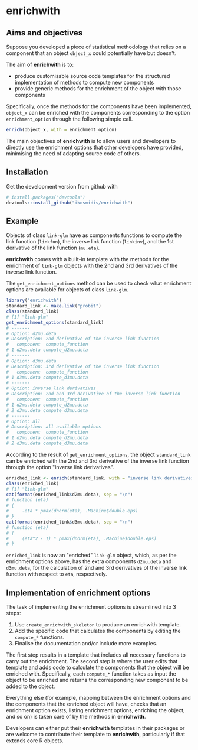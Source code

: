 # enrichwith

## Aims and objectives

Suppose you developed a piece of statistical methodology that relies on a component that an object `object_x` could potentially have but doesn't.

The aim of **enrichwith** is to:

* produce customisable source code templates for the structured implementation of methods to compute new components
* provide generic methods for the enrichment of the object with those components

Specifically, once the methods for the components have been
implemented, `object_x` can be enriched with the components
corresponding to the option `enrichment_option` through the following simple call.

``` r
enrich(object_x, with = enrichment_option)
```

The main objectives of **enrichwith** is to allow users and developers to directly use the enrichment options that other developers have provided, minimising the need of adapting source code of others.

## Installation

Get the development version from github with

``` r
# install.packages("devtools")
devtools::install_github("ikosmidis/enrichwith")
```

## Example
Objects of class `link-glm` have as components functions to compute the link function (`linkfun`), the inverse link function (`linkinv`), and the 1st derivative of the link function (`mu.eta`).

**enrichwith** comes with a built-in template with the methods for the enrichment of `link-glm` objects with the 2nd and 3rd derivatives of the inverse link function.

The `get_enrichment_options` method can be used to check what enrichment options are available for objects of class `link-glm`.
``` r
library("enrichwith")
standard_link <- make.link("probit")
class(standard_link)
# [1] "link-glm"
get_enrichment_options(standard_link)
# -------
# Option: d2mu.deta
# Description: 2nd derivative of the inverse link function
#   component  compute_function
# 1 d2mu.deta compute_d2mu.deta
# -------
# Option: d3mu.deta
# Description: 3rd derivative of the inverse link function
#   component  compute_function
# 1 d3mu.deta compute_d3mu.deta
# -------
# Option: inverse link derivatives
# Description: 2nd and 3rd derivative of the inverse link function
#   component  compute_function
# 1 d2mu.deta compute_d2mu.deta
# 2 d3mu.deta compute_d3mu.deta
# -------
# Option: all
# Description: all available options
#   component  compute_function
# 1 d2mu.deta compute_d2mu.deta
# 2 d3mu.deta compute_d3mu.deta
```

According to the result of `get_enrichment_options`, the object `standard_link` can be enriched with the 2nd and 3rd derivative of the inverse
link function through the option "inverse link derivatives".
``` r
enriched_link <- enrich(standard_link, with = "inverse link derivatives")
class(enriched_link)
# [1] "link-glm"
cat(format(enriched_link$d2mu.deta), sep = "\n")
# function (eta)
# {
#     -eta * pmax(dnorm(eta), .Machine$double.eps)
# }
cat(format(enriched_link$d3mu.deta), sep = "\n")
# function (eta)
# {
#     (eta^2 - 1) * pmax(dnorm(eta), .Machine$double.eps)
# }
```
`enriched_link` is now an "enriched" `link-glm` object, which, as per the enrichment options above, has the extra components `d2mu.deta` and `d3mu.deta`, for the calculation of 2nd and 3rd derivatives of the inverse link function with respect to `eta`, respectively.

## Implementation of enrichment options
The task of implementing the enrichment options is streamlined into 3 steps:

1. Use `create_enrichwith_skeleton` to produce an enrichwith template.
2. Add the specific code that calculates the components by editing the
   `compute_*` functions.
3. Finalise the documentation and/or include more examples.

The first step results in a template that includes all necessary functions to carry out the enrichment. The second step is where the user edits that template and adds code to calculate the components that the object will be enriched with. Specifically, each `compute_*` function takes as input the object to be enriched and returns the corresponding new component to be added to the object.

Everything else (for example, mapping between the enrichment options and the components that the enriched object will have, checks that an enrichment option exists, listing enrichment options, enriching the object, and so on) is taken care of by the methods in **enrichwith**.

Developers can either put their **enrichwith** templates in their packages or are welcome to contribute their template to **enrichwith**, particularly if that extends core R objects.

